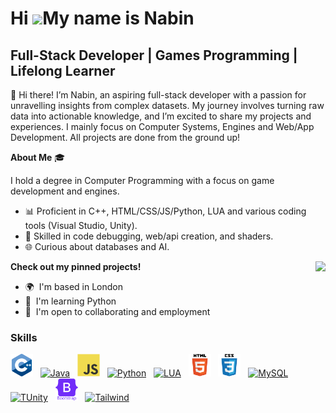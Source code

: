 Hi ![](https://user-images.githubusercontent.com/18350557/176309783-0785949b-9127-417c-8b55-ab5a4333674e.gif)My name is Nabin
===========================================================================================================================

Full-Stack Developer | Games Programming | Lifelong Learner
---------------------------------------------------


👋 Hi there! I’m Nabin, an aspiring full-stack developer with a passion for unravelling insights from complex datasets. My journey involves turning raw data into actionable knowledge, and I’m excited to share my projects and experiences. I mainly focus on Computer Systems, Engines and Web/App Development. All projects are done from the ground up! 

**About Me** 🎓 

I hold a degree in Computer Programming with a focus on game development and engines.
* 📊 Proficient in C++, HTML/CSS/JS/Python, LUA and various coding tools (Visual Studio, Unity). 
* 🧩 Skilled in code debugging, web/api creation, and shaders. 
* 🌐 Curious about databases and AI. 
<img align="right" height="180" width="auto" src="https://github.com/Nabin-R/Nabin-R/assets/72493874/30706220-40bb-46fe-96bc-1c89d6b4dc8e" />

**Check out my pinned projects!** 

* 🌍  I'm based in London
* 🧠  I'm learning Python
* 🤝  I'm open to collaborating and employment

### Skills

<p align="left">
<a href="https://isocpp.org/" target="_blank" rel="noreferrer"><img src="https://raw.githubusercontent.com/devicons/devicon/master/icons/cplusplus/cplusplus-original.svg" width="36" height="36" alt="C++" /></a>&nbsp;&nbsp;
<a href="https://www.java.com/en/" target="_blank" rel="noreferrer"><img src="https://cdn.jsdelivr.net/gh/devicons/devicon/icons/java/java-original.svg" width="36" height="36" alt="Java" /></a>&nbsp;&nbsp;
<a href="https://www.learn-js.org/" target="_blank" rel="noreferrer"><img src="https://raw.githubusercontent.com/devicons/devicon/master/icons/javascript/javascript-original.svg" width="36" height="36" alt="Javascript" /></a>&nbsp;&nbsp;
<a href="https://www.python.org/" target="_blank" rel="noreferrer"><img src="https://raw.githubusercontent.com/danielcranney/readme-generator/main/public/icons/skills/python-colored.svg" width="36" height="36" alt="Python" /></a>&nbsp;&nbsp;
<a href="https://www.lua.org/" target="_blank" rel="noreferrer"><img src="https://upload.wikimedia.org/wikipedia/commons/thumb/c/cf/Lua-Logo.svg/947px-Lua-Logo.svg.png" width="36" height="36" alt="LUA" /></a>&nbsp;&nbsp;
<a href="https://developer.mozilla.org/en-US/docs/Glossary/HTML5" target="_blank" rel="noreferrer"><img src="https://raw.githubusercontent.com/devicons/devicon/master/icons/html5/html5-original-wordmark.svg" width="36" height="36" alt="HTML5" /></a>&nbsp;&nbsp;
<a href="https://www.w3schools.com/css/" target="_blank" rel="noreferrer"><img src="https://raw.githubusercontent.com/devicons/devicon/master/icons/css3/css3-original-wordmark.svg" width="36" height="36" alt="CSS" /></a>&nbsp;&nbsp;
<a href="https://www.mysql.com/" target="_blank" rel="noreferrer"><img src="https://camo.githubusercontent.com/117e2ece0b0dffb38e5129af392f51cce01a36bcb088b2feaa97299e97ae2289/68747470733a2f2f77372e706e6777696e672e636f6d2f706e67732f3734372f3739382f706e672d7472616e73706172656e742d6d7973716c2d6c6f676f2d6d7973716c2d64617461626173652d7765622d646576656c6f706d656e742d636f6d70757465722d736f6674776172652d646f6c7068696e2d6d6172696e652d6d616d6d616c2d616e696d616c732d746578742d7468756d626e61696c2e706e67" width="36" height="36" alt="MySQL" /></a>&nbsp;&nbsp;
<a href="https://unity.com/" target="_blank" rel="noreferrer; return false;"><img src="https://cdn-icons-png.freepik.com/512/5969/5969346.png" width="36" height="36" alt="TUnity" /></a>&nbsp;&nbsp;
<a href="https://getbootstrap.com/" target="_blank" rel="noreferrer"><img src="https://raw.githubusercontent.com/devicons/devicon/master/icons/bootstrap/bootstrap-plain-wordmark.svg" width="36" height="36" alt="Bootstrap" /></a>&nbsp;&nbsp;
<a href="https://tailwindcss.com/" target="_blank" rel="noreferrer; return false;"><img src="https://static-00.iconduck.com/assets.00/tailwind-css-icon-2048x1229-u8dzt4uh.png" width="36" height="28" alt="Tailwind" /></a>&nbsp;&nbsp;
</p>


